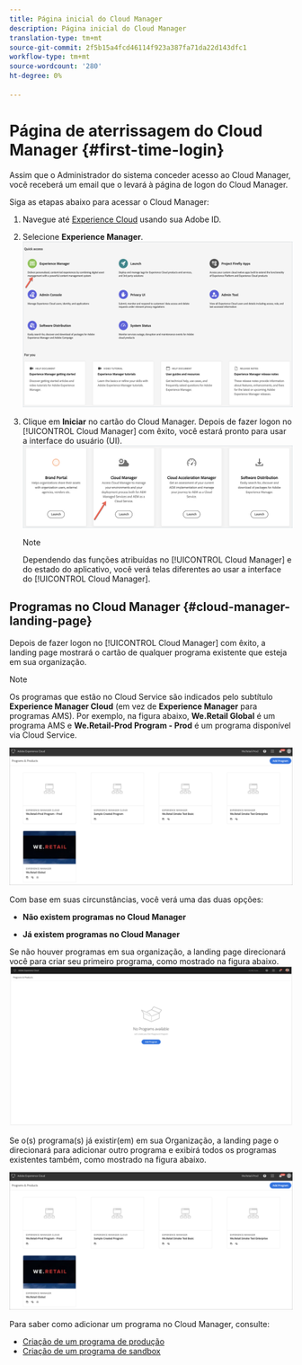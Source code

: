 ```yaml
---
title: Página inicial do Cloud Manager
description: Página inicial do Cloud Manager
translation-type: tm+mt
source-git-commit: 2f5b15a4fcd46114f923a387fa71da22d143dfc1
workflow-type: tm+mt
source-wordcount: '280'
ht-degree: 0%

---
```



# Página de aterrissagem do Cloud Manager {#first-time-login}

Assim que o Administrador do sistema conceder acesso ao Cloud Manager, você receberá um email que o levará à página de logon do Cloud Manager.

Siga as etapas abaixo para acessar o Cloud Manager:

1. Navegue até [Experience Cloud](https://experience.adobe.com/) usando sua Adobe ID.
1. Selecione **Experience Manager**.
   ![](assets/landing-page1.png)

1. Clique em **Iniciar** no cartão do Cloud Manager.
Depois de fazer logon no [!UICONTROL Cloud Manager] com êxito, você estará pronto para usar a interface do usuário (UI).
   ![](assets/landing-page2.png)

   >[!NOTE]
   >
   >Dependendo das funções atribuídas no [!UICONTROL Cloud Manager] e do estado do aplicativo, você verá telas diferentes ao usar a interface do [!UICONTROL Cloud Manager].

## Programas no Cloud Manager {#cloud-manager-landing-page}

Depois de fazer logon no [!UICONTROL Cloud Manager] com êxito, a landing page mostrará o cartão de qualquer programa existente que esteja em sua organização.

>[!NOTE]
>Os programas que estão no Cloud Service são indicados pelo subtítulo **Experience Manager Cloud** (em vez de **Experience Manager** para programas AMS).
>Por exemplo, na figura abaixo, **We.Retail Global** é um programa AMS e **We.Retail-Prod Program - Prod** é um programa disponível via Cloud Service.

![](assets/first_timelogin1.png)

Com base em suas circunstâncias, você verá uma das duas opções:

* **Não existem programas no Cloud Manager**

* **Já existem programas no Cloud Manager**


Se não houver programas em sua organização, a landing page direcionará você para criar seu primeiro programa, como mostrado na figura abaixo.
![](assets/first_timelogin0.png)


Se o(s) programa(s) já existir(em) em sua Organização, a landing page o direcionará para adicionar outro programa e exibirá todos os programas existentes também, como mostrado na figura abaixo.

![](assets/first_timelogin1.png)


Para saber como adicionar um programa no Cloud Manager, consulte:

* [Criação de um programa de produção](/help/onboarding/getting-access-to-aem-in-cloud/creating-production-program.md)
* [Criação de um programa de sandbox](/help/onboarding/getting-access-to-aem-in-cloud/creating-sandbox-program.md)



